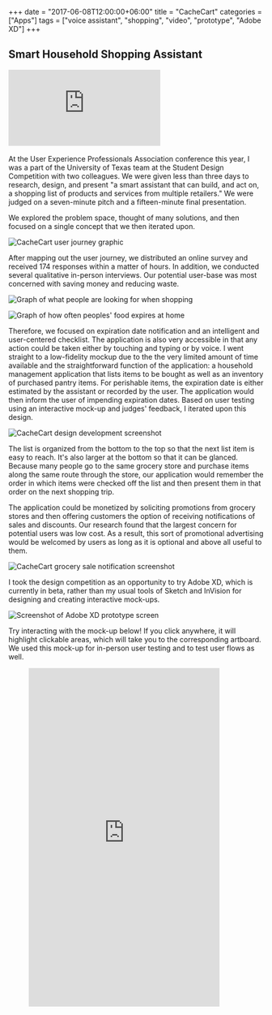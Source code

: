 +++
date = "2017-06-08T12:00:00+06:00"
title = "CacheCart"
categories = ["Apps"]
tags = ["voice assistant", "shopping", "video", "prototype", "Adobe XD"]
+++
## Smart Household Shopping Assistant

<div class="video-container video-container-16x9">
  <iframe src="https://www.youtube-nocookie.com/embed/Kc1mK4s8DEY?rel=0" frameborder="0" allowfullscreen></iframe>
</div>
<br>
At the User Experience Professionals Association conference this year, I was a part of the University of Texas team at the Student Design Competition with two colleagues. We were given less than three days to research, design, and present "a smart assistant that can build, and act on, a shopping list of products and services from multiple retailers." We were judged on a seven-minute pitch and a fifteen-minute final presentation.

We explored the problem space, thought of many solutions, and then focused on a single concept that we then iterated upon.

![CacheCart user journey graphic](/img/cachecart1.jpg "CacheCart User Journey")

After mapping out the user journey, we distributed an online survey and received 174 responses within a matter of hours. In addition, we conducted several qualitative in-person interviews. Our potential user-base was most concerned with saving money and reducing waste.

![Graph of what people are looking for when shopping](/img/cachecart2.svg "What People Look for When Shopping")

![Graph of how often peoples' food expires at home](/img/cachecart3.svg "How Often Peoples' Food Expires at Home")

Therefore, we focused on expiration date notification and an intelligent and user-centered checklist. The application is also very accessible in that any action could be taken either by touching and typing or by voice. I went straight to a low-fidelity mockup due to the the very limited amount of time available and the straightforward function of the application: a household management application that lists items to be bought as well as an inventory of purchased pantry items. For perishable items, the expiration date is either estimated by the assistant or recorded by the user. The application would then inform the user of impending expiration dates. Based on user testing using an interactive mock-up and judges' feedback, I iterated upon this design.

![CacheCart design development screenshot](/img/cachecart4.png "CacheCart Design Development")

The list is organized from the bottom to the top so that the next list item is easy to reach. It's also larger at the bottom so that it can be glanced. Because many people go to the same grocery store and purchase items along the same route through the store, our application would remember the order in which items were checked off the list and then present them in that order on the next shopping trip.

The application could be monetized by soliciting promotions from grocery stores and then offering customers the option of receiving notifications of sales and discounts. Our research found that the largest concern for potential users was low cost. As a result, this sort of promotional advertising would be welcomed by users as long as it is optional and above all useful to them.

![CacheCart grocery sale notification screenshot](/img/cachecart5.jpg "CacheCart Grocery Sale Notification")

I took the design competition as an opportunity to try Adobe XD, which is currently in beta, rather than my usual tools of Sketch and InVision for designing and creating interactive mock-ups.

![Screenshot of Adobe XD prototype screen](/img/cachecart6.jpg "Adobe XD Prototype Screen")

Try interacting with the mock-up below! If you click anywhere, it will highlight clickable areas, which will take you to the corresponding artboard. We used this mock-up for in-person user testing and to test user flows as well.

<figure><iframe width="377" height="667" src="https://xd.adobe.com/embed/6eb90b8c-958b-4e3c-afe5-687352df8e30/" frameborder="0" allowfullscreen></iframe></figure>
